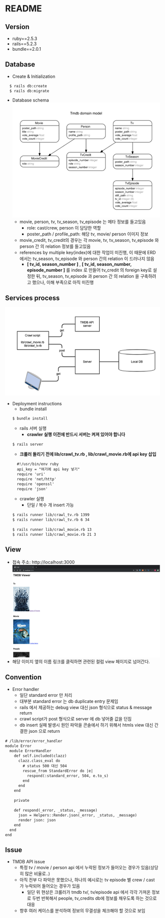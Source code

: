 README
======


Version
-------
  * ruby==2.5.3
  * rails==5.2.3
  * bundle==2.0.1

Database 
-------
* Create & Initialization
```
  $ rails db:create 
  $ rails db:migrate
```

* Database schema
![Alt text](/erd.png)
  * movie, person, tv, tv_season, tv_episode 는 메타 정보를 들고있음
    * role: cast/crew, person 이 담당한 역할
    * poster_path / profile_path: 해당 tv, movie/ person 이미지 정보
  * movie_credit, tv_credit의 경우는 각 movie, tv, tv_season, tv_episode 와 person 간 의 relation 정보를 들고있음
  * references by multiple key(index)에 대한 작업이 미진행, 이 때문에 ERD 에서는 tv_season, tv_episode 와 person 간의 relation 이 드러나지 않음
     * **[ tv_id, season_number ]** , **[ tv_id, season_number, episode_number ]** 를 index 로 만들어 tv_credit 의 foreign key로 설정한 뒤, tv_season, tv_episode 과 person 간 의 relation 을 구축하려고 했으나, 이해 부족으로 아직 미진행
    

Services process
----
![Alt text](/tmdb_insert&view_process.png)


* Deployment instructions
  * bundle install
  ```
  $ bundle install
  ```
  * rails 서버 실행
    * **crawler 실행 이전에 반드시 서버는 켜져 있어야 합니다**
  ```
  $ rails server
  ```
    * **크롤러 돌리기 전에 lib/crawl_tv.rb , lib/crawl_movie.rb에 api key 삽입**
  ```
    #!/usr/bin/env ruby
    api_key = "여기에 api key 넣기"
    require 'uri'
    require 'net/http'
    require 'openssl'
    require 'json'
  ```
   * crawler 실행
     * 단일 / 복수 개 insert 가능
  ```
  $ rails runner lib/crawl_tv.rb 1399
  $ rails runner lib/crawl_tv.rb 6 34

  $ rails runner lib/crawl_movie.rb 13
  $ rails runner lib/crawl_movie.rb 21 3
  ```


View
---

* 접속 주소: http://localhost:3000
![Alt text](/view.png)
* 해당 이미지 옆의 이름 링크를 클릭하면 관련된 컬럼 view 페이지로 넘어간다.



Convention
----

* Error handler
  * 일단 standard error 만 처리
  * 대부분 standard error 는 db duplicate entry 문제임
  * rails 에서 제공하는 debug view 대신 json 형식으로 status & message return
  * crawl script가 post 형식으로 server 에 db 넣어줄 값을 던짐
  * db insert 실패 발생시 원인 파악을 콘솔에서 하기 위해서 htmls view 대신 간결한 json 으로 return

```
# /lib/error/error_handler
module Error
  module ErrorHandler
    def self.included(clazz)
      clazz.class_eval do
        # status 500 대신 504
        rescue_from StandardError do |e|
          respond(:standard_error, 504, e.to_s)
        end
      end
    end

    private
    
    def respond(_error, _status, _message)
      json = Helpers::Render.json(_error, _status, _message)
      render json: json
    end
  end
end
```

Issue
----
* TMDB API issue
  * 특정 tv / movie / person api 에서 누락된 정보가 들어오는 경우가 있음(상당히 많은 비율로..)
  * 아직 전부 다 파악은 못했으나, 하나의 예시로는  tv episode 별 crew / cast 가 누락되어 들어오는 경우가 있음
    * 일단 위 현상은 크롤러가 tmdb tv/, tv/episode api 에서 각각 가져온 정보로 두번 반복해서 people, tv_credits db에 정보를 채우도록 하는 것으로 대응
  * 향후 여러 케이스를 분석하여 정보의 무결성을 체크해야 할 것으로 보임